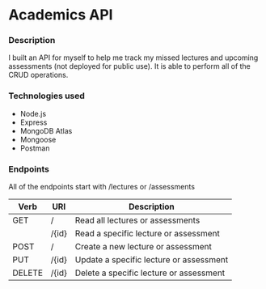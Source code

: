 # Academics API

### Description

I built an API for myself to help me track my missed lectures and upcoming assessments (not deployed for public use).
It is able to perform all of the CRUD operations.

### Technologies used

* Node.js
* Express
* MongoDB Atlas
* Mongoose
* Postman

### Endpoints

All of the endpoints start with /lectures or /assessments

| Verb          | URI           | Description                             |
| ------------- | ------------- | --------------------------------------- |
| GET           | /             | Read all lectures or assessments        |
|               | /{id}         | Read a specific lecture or assessment   |
| POST          | /             | Create a new lecture or assessment      |
| PUT           | /{id}         | Update a specific lecture or assessment |
| DELETE        | /{id}         | Delete a specific lecture or assessment |